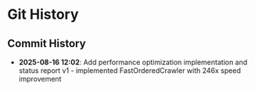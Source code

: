 # Git History

## Commit History

- **2025-08-16 12:02**: Add performance optimization implementation and status report v1 - implemented FastOrderedCrawler with 246x speed improvement